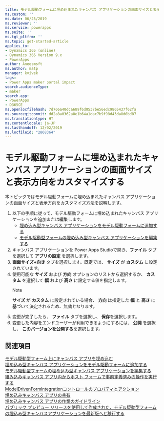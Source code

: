 ```yaml
---
title: モデル駆動フォームに埋め込まれたキャンバス アプリケーションの画面サイズと表示方向をカスタマイズする | MicrosoftDocs
ms.custom: ''
ms.date: 06/25/2019
ms.reviewer: ''
ms.service: powerapps
ms.suite: ''
ms.tgt_pltfrm: ''
ms.topic: get-started-article
applies_to:
- Dynamics 365 (online)
- Dynamics 365 Version 9.x
- PowerApps
author: Aneesmsft
ms.author: matp
manager: kvivek
tags:
- Power Apps maker portal impact
search.audienceType:
- maker
search.app:
- PowerApps
- D365CE
ms.openlocfilehash: 7d766a40dca689f6d0537be56edc9865437f62fa
ms.sourcegitcommit: dd2a8a0362a8e1b64a1dac7b9f98d43da8d0bd87
ms.translationtype: HT
ms.contentlocale: ja-JP
ms.lasthandoff: 12/02/2019
ms.locfileid: "2868364"
---
```

# <a name="customize-the-screen-size-and-orientation-of-a-canvas-app-embedded-on-a-model-driven-form"></a>モデル駆動フォームに埋め込まれたキャンバス アプリケーションの画面サイズと表示方向をカスタマイズする
本トピックではモデル駆動フォームに埋め込まれたキャンバス アプリケーションの画面サイズと表示方向をカスタマイズ方法を説明します。

1.  以下の手順に従って、モデル駆動フォームに埋め込まれたキャンバス アプリケーションを追加または編集します。
    - [埋め込み型キャンバス アプリケーションをモデル駆動フォームに追加する](embedded-canvas-app-add-classic-designer.md)
    - [モデル駆動型フォームの埋め込み型キャンバス アプリケーションを編集する](embedded-canvas-app-edit-classic-designer.md)
2. キャンバス アプリケーションを Power Apps Studioで開き、**ファイル** タブを選択して **アプリの設定** を選択します。
3. **画面サイズ+向き** タブを選択します。既定では、 **サイズ** が **カスタム** に設定されています。
4. 使用可能な **サイズ** および **方向** オプションのリストから選択するか、 **カスタム** を選択して **幅** および **高さ** に設定する値を指定します。
    > [!NOTE]
    > **サイズ** が **カスタム** に設定されている場合、 **方向** は指定した **幅** と **高さ** に基づいて決定されるため、無効となります。
5. 変更が完了したら、 **ファイル** タブを選択し、 **保存**を選択します。
6. 変更した内容をエンドユーザーが利用できるようにするには、 **公開** を選択し、 **このバージョンを公開する**を選択します。

## <a name="see-also"></a>関連項目
[モデル駆動型フォーム上にキャンバス アプリを埋め込む](embed-canvas-app-in-form.md) <br />
[埋め込み型キャンバス アプリケーションをモデル駆動フォームに追加する](embedded-canvas-app-add-classic-designer.md) <br />
[モデル駆動型フォームの埋め込み型キャンバス アプリケーションを編集する](embedded-canvas-app-edit-classic-designer.md) <br />
[組み込みキャンバス アプリ内からホスト フォームで事前定義済みの操作を実行する](embedded-canvas-app-actions.md) <br />
[ModelDrivenFormIntegrationコントロールのプロパティとアクション](embedded-canvas-app-properties-actions.md) <br />
[埋め込みキャンバス アプリの共有](share-embedded-canvas-app.md) <br />
[埋め込みキャンバス アプリの作業のガイドライン](embedded-canvas-app-guidelines.md) <br />
[パブリック プレビュー リリースを使用して作成された、モデル駆動型フォームの埋込み型キャンバスアプリケーションを最新版へと移行する](embedded-canvas-app-migrate-from-preview.md) <br />
